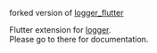 forked version of [logger_flutter](https://github.com/leisim/logger_flutter)


Flutter extension for [logger](https://github.com/FMotalleb/logger).<br>
Please go to there for documentation.
